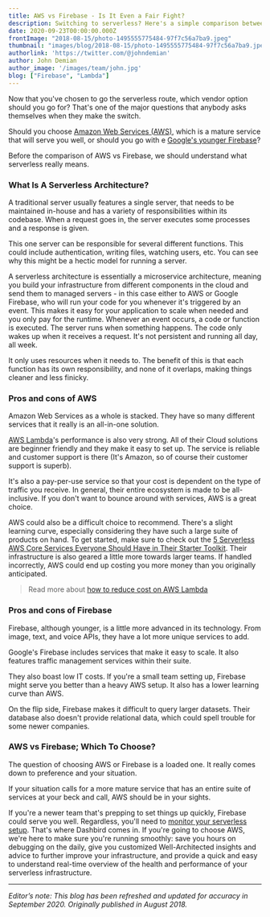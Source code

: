 ```yaml
---
title: AWS vs Firebase - Is It Even a Fair Fight?
description: Switching to serverless? Here's a simple comparison between Amazon Web Services (AWS) and Google Firebase to help you make the decision on the best vendor platform for your needs.
date: 2020-09-23T00:00:00.000Z
frontImage: "2018-08-15/photo-1495555775484-97f7c56a7ba9.jpeg"
thumbnail: "images/blog/2018-08-15/photo-1495555775484-97f7c56a7ba9.jpeg"
authorlink: 'https://twitter.com/@johndemian'
author: John Demian
author_image: '/images/team/john.jpg'
blog: ["Firebase", "Lambda"]
---
```


Now that you've chosen to go the serverless route, which vendor option should you go for? That's one of the major questions that anybody asks themselves when they make the switch.

Should you choose <a href="https://aws.amazon.com/">Amazon Web Services (AWS)</a>, which is a mature service that will serve you well, or should you go with e <a href="https://firebase.google.com/">Google's younger Firebase</a>?

Before the comparison of AWS vs Firebase, we should understand what serverless really means.

<h3>What Is A Serverless Architecture?</h3>
A traditional server usually features a single server, that needs to be maintained in-house and has a variety of responsibilities within its codebase. When a request goes in, the server executes some processes and a response is given.

This one server can be responsible for several different functions. This could include authentication, writing files, watching users, etc. You can see why this might be a hectic model for running a server.

A serverless architecture is essentially a microservice architecture, meaning you build your infrastructure from different components in the cloud and send them to managed servers - in this case either to AWS or Google Firebase, who will run your code for you whenever it's triggered by an event. This makes it easy for your application to scale when needed and you only pay for the runtime. Whenever an event occurs, a code or function is executed. The server runs when something happens. The code only wakes up when it receives a request. It's not persistent and running all day, all week.

It only uses resources when it needs to. The benefit of this is that each function has its own responsibility, and none of it overlaps, making things cleaner and less finicky.

<h3>Pros and cons of AWS</h3>
Amazon Web Services as a whole is stacked. They have so many different services that it really is an all-in-one solution.

<a href="https://dashbird.io/blog/aws-lambda-faq/">AWS Lambda</a>'s performance is also very strong. All of their Cloud solutions are beginner friendly and they make it easy to set up. The service is reliable and customer support is there (It's Amazon, so of course their customer support is superb).

It's also a pay-per-use service so that your cost is dependent on the type of traffic you receive. In general, their entire ecosystem is made to be all-inclusive. If you don't want to bounce around with services, AWS is a great choice.

AWS could also be a difficult choice to recommend. There's a slight learning curve, especially considering they have such a large suite of products on hand. To get started, make sure to check out the <a href="https://dashbird.io/blog/5-core-aws-serverless-tools-starterkit/">5 Serverless AWS Core Services Everyone Should Have in Their Starter Toolkit</a>. Their infrastructure is also geared a little more towards larger teams. If handled incorrectly, AWS could end up costing you more money than you originally anticipated.

> Read more about <a href="https://dashbird.io/blog/how-to-reduce-costs-on-aws-lambda/">how to reduce cost on AWS Lambda</a>

<h3>Pros and cons of Firebase</h3>
Firebase, although younger, is a little more advanced in its technology. From image, text, and voice APIs, they have a lot more unique services to add.

Google's Firebase includes services that make it easy to scale. It also features traffic management services within their suite.

They also boast low IT costs. If you're a small team setting up, Firebase might serve you better than a heavy AWS setup. It also has a lower learning curve than AWS.

On the flip side, Firebase makes it difficult to query larger datasets. Their database also doesn't provide relational data, which could spell trouble for some newer companies.

<h3>AWS vs Firebase; Which To Choose?</h3>
The question of choosing AWS or Firebase is a loaded one. It really comes down to preference and your situation.

If your situation calls for a more mature service that has an entire suite of services at your beck and call, AWS should be in your sights.

If you're a newer team that's prepping to set things up quickly, Firebase could serve you well. Regardless, you'll need to <a href="http://dashbird.io"> monitor your serverless setup</a>. That's where Dashbird comes in. If you're going to choose AWS, we're here to make sure you're running smoothly: save you hours on debugging on the daily, give you customized Well-Architected insights and advice to further improve your infrastructure, and provide a quick and easy to understand real-time overview of the health and performance of your serverless infrastructure.

___

_Editor’s note: This blog has been refreshed and updated for accuracy in September 2020. Originally published in August 2018._


<script type="application/ld+json">{"@context":"https://schema.org","@type":"FAQPage","mainEntity":[{"@type":"Question","name":"What Is A Serverless Architecture?","acceptedAnswer":{"@type":"Answer","text":"A serverless architecture is essentially a microservice architecture. Whenever an event occurs, a code or function is executed. The server runs when something happens. The code only wakes up when it receives a request. It's not persistent and running all day, all week.\n\nIt only uses resources when it needs to. The benefit of this is that each function has its own responsibility, and none of it overlaps, making things cleaner and less finicky."}},{"@type":"Question","name":"What AWS Does Right and Wrong?","acceptedAnswer":{"@type":"Answer","text":"The service is reliable and customer support is superb. Easy to get started and you have plenty of other services to connect with. At the same time you'll have a steep learning curve as you will have to learn how to monitor your function properly."}},{"@type":"Question","name":"What Firebase Does Right and Wrong","acceptedAnswer":{"@type":"Answer","text":"Google's Firebase includes services that make it easy to scale. It also features traffic management services within their suite.\n\nThey also boast low IT costs. If you're a small team setting up, Firebase might serve you better than a heavy AWS setup. It also has a lower learning curve than AWS.\n\nOn the flip side, Firebase makes it difficult to query larger datasets. Their database also doesn't provide relational data, which could spell trouble for some newer companies."}}]}</script>
